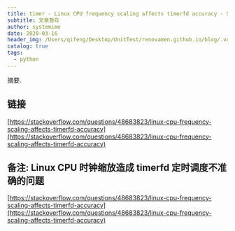 ```yaml
---
title: timer - Linux CPU frequency scaling affects timerfd accuracy - Stack Overflow
subtitle: 文章暂存
author: systemime
date: 2020-03-16
header_img: /Users/qifeng/Desktop/UnitTest/renovamen.github.io/blog/.vuepress/public/img/in-post/header/12.jpg
catalog: true
tags:
  - python
---
```

摘要.

<!-- more -->
## 链接

 [https://stackoverflow.com/questions/48683823/linux-cpu-frequency-scaling-affects-timerfd-accuracy](https://stackoverflow.com/questions/48683823/linux-cpu-frequency-scaling-affects-timerfd-accuracy) 

## 备注: Linux CPU 时钟缩放造成 timerfd 定时调度不准确的问题

 [https://stackoverflow.com/questions/48683823/linux-cpu-frequency-scaling-affects-timerfd-accuracy](https://stackoverflow.com/questions/48683823/linux-cpu-frequency-scaling-affects-timerfd-accuracy)
